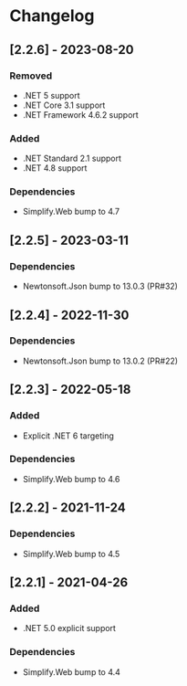 # Changelog

## [2.2.6] - 2023-08-20

### Removed

- .NET 5 support
- .NET Core 3.1 support
- .NET Framework 4.6.2 support

### Added

- .NET Standard 2.1 support
- .NET 4.8 support

### Dependencies

- Simplify.Web bump to 4.7

## [2.2.5] - 2023-03-11

### Dependencies

- Newtonsoft.Json bump to 13.0.3 (PR#32)

## [2.2.4] - 2022-11-30

### Dependencies

- Newtonsoft.Json bump to 13.0.2 (PR#22)

## [2.2.3] - 2022-05-18

### Added

- Explicit .NET 6 targeting

### Dependencies

- Simplify.Web bump to 4.6

## [2.2.2] - 2021-11-24

### Dependencies

- Simplify.Web bump to 4.5

## [2.2.1] - 2021-04-26

### Added

- .NET 5.0 explicit support

### Dependencies

- Simplify.Web bump to 4.4
